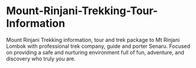 # Mount-Rinjani-Trekking-Tour-Information
Mount Rinjani Trekking information, tour and trek package to Mt Rinjani Lombok with professional trek company, guide and porter Senaru. Focused on providing a safe and nurturing environment full of fun, adventure, and discovery who truly you are.
